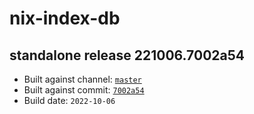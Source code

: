 # nix-index-db
## standalone release 221006.7002a54
- Built against channel: [`master`](https://github.com/nixos/nixpkgs/tree/master)
- Built against commit: [`7002a54`](https://github.com/NixOS/nixpkgs/commit/7002a54979fae9d0df692be017aedf4298eab200)
- Build date: `2022-10-06`
